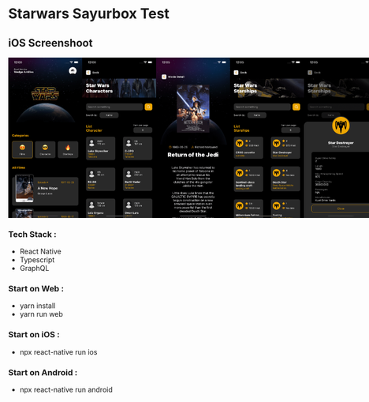 
# Starwars Sayurbox Test

## iOS Screenshoot
<div style="display: flex; flex-direction: row; justify-content: space-between">
 <img style="width: 150px" src="preview_app/ios/ios-1.png"/>
 <img style="width: 150px" src="preview_app/ios/ios-2.png"/>
 <img style="width: 150px" src="preview_app/ios/ios-3.png"/>
 <img style="width: 150px" src="preview_app/ios/ios-4.png"/>
 <img style="width: 150px" src="preview_app/ios/ios-5.png"/>
</div>

### Tech Stack :
 - React Native
 - Typescript
 - GraphQL

### Start on Web :
- yarn install
- yarn run web 

### Start on iOS :
 - npx react-native run ios

### Start on Android :
 - npx react-native run android

